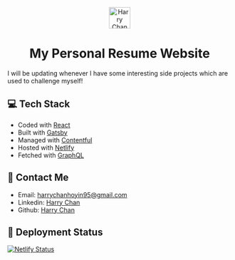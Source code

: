 <p align="center">
  <a href="http://profile.harrychanhoyin95.com/">
    <img alt="Harry Chan" src="https://i.imgur.com/k3vZTEr.png" width="48"/>
  </a>
</p>
<h1 align="center">
  My Personal Resume Website
</h1>

I will be updating whenever I have some interesting side projects which are used to challenge myself!

## 💻 Tech Stack

- Coded with [React](https://reactjs.org/)
- Built with [Gatsby](https://www.gatsbyjs.org/)
- Managed with [Contentful](https://www.contentful.com/)
- Hosted with [Netlify](https://www.netlify.com/)
- Fetched with [GraphQL](https://graphql.org/)

## :email: Contact Me

- Email: [harrychanhoyin95@gmail.com](mailto:harrychanhoyin95@gmail.com)
- Linkedin: [Harry Chan](https://www.linkedin.com/in/harry-chan-045740b7/)
- Github: [Harry Chan](https://github.com/harrychanhoyin95)

## 💫 Deployment Status

[![Netlify Status](https://api.netlify.com/api/v1/badges/799a96ff-68c6-4479-8898-d08efd966061/deploy-status)](https://app.netlify.com/sites/upbeat-franklin-027b15/deploys)
